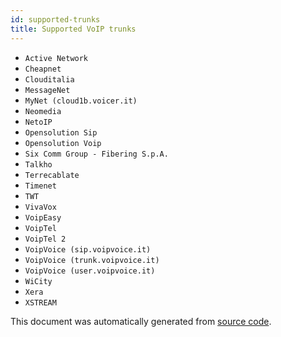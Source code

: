 ```yaml
---
id: supported-trunks
title: Supported VoIP trunks
---
```


- `Active Network`
- `Cheapnet`
- `Clouditalia`
- `MessageNet`
- `MyNet (cloud1b.voicer.it)`
- `Neomedia`
- `NetoIP`
- `Opensolution Sip`
- `Opensolution Voip`
- `Six Comm Group - Fibering S.p.A.`
- `Talkho`
- `Terrecablate`
- `Timenet`
- `TWT`
- `VivaVox`
- `VoipEasy`
- `VoipTel`
- `VoipTel 2`
- `VoipVoice (sip.voipvoice.it)`
- `VoipVoice (trunk.voipvoice.it)`
- `VoipVoice (user.voipvoice.it)`
- `WiCity`
- `Xera`
- `XSTREAM`

This document was automatically generated from [source code](https://raw.githubusercontent.com/nethesis/ns8-nethvoice/main/mariadb/docker-entrypoint-initdb.d/50_asterisk.providers.sql).
